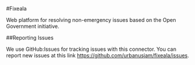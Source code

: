 #Fixeala

Web platform for resolving non-emergency issues based on the Open Government initiative.

##Reporting Issues

We use GitHub:Issues for tracking issues with this connector. You can report new issues at this link https://github.com/urbanusjam/fixeala/issues.